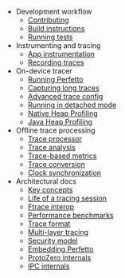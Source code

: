 * Development workflow
  * [Contributing](contributing.md)
  * [Build instructions](build-instructions.md)
  * [Running tests](testing.md)
* Instrumenting and tracing
  * [App instrumentation](app-instrumentation.md)
  * [Recording traces](recording-traces.md)
* On-device tracer
  * [Running Perfetto](running.md)
  * [Capturing long traces](long-traces.md)
  * [Advanced trace config](trace-config.md)
  * [Running in detached mode](detached-mode.md)
  * [Native Heap Profiling](heapprofd.md)
  * [Java Heap Profiling](java-hprof.md)
* Offline trace processing
  * [Trace processor](trace-processor.md)
  * [Trace analysis](analysis.md)
  * [Trace-based metrics](metrics.md)
  * [Trace conversion](traceconv.md)
  * [Clock synchronization](clock-sync.md)
* Architectural docs
  * [Key concepts](architecture.md)
  * [Life of a tracing session](life-of-a-tracing-session.md)
  * [Ftrace interop](ftrace.md)
  * [Performance benchmarks](benchmarks.md)
  * [Trace format](trace-format.md)
  * [Multi-layer tracing](multi-layer-tracing.md)
  * [Security model](security-model.md)
  * [Embedding Perfetto](embedder-guide.md)
  * [ProtoZero internals](protozero.md)
  * [IPC internals](ipc.md)

